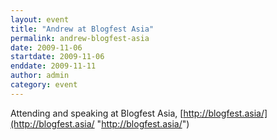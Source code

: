 ```yaml
---
layout: event
title: "Andrew at Blogfest Asia"
permalink: andrew-blogfest-asia
date: 2009-11-06
startdate: 2009-11-06
enddate: 2009-11-11
author: admin
category: event
---
```


Attending and speaking at Blogfest Asia, [http://blogfest.asia/](http://blogfest.asia/ "http://blogfest.asia/")

